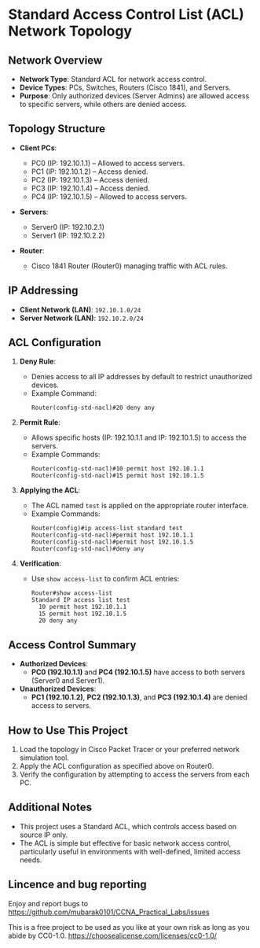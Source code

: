 
# Standard Access Control List (ACL) Network Topology


## Network Overview

- **Network Type**: Standard ACL for network access control.
- **Device Types**: PCs, Switches, Routers (Cisco 1841), and Servers.
- **Purpose**: Only authorized devices (Server Admins) are allowed access to specific servers, while others are denied access.

## Topology Structure

- **Client PCs**:
  - PC0 (IP: 192.10.1.1) – Allowed to access servers.
  - PC1 (IP: 192.10.1.2) – Access denied.
  - PC2 (IP: 192.10.1.3) – Access denied.
  - PC3 (IP: 192.10.1.4) – Access denied.
  - PC4 (IP: 192.10.1.5) – Allowed to access servers.

- **Servers**:
  - Server0 (IP: 192.10.2.1)
  - Server1 (IP: 192.10.2.2)

- **Router**:
  - Cisco 1841 Router (Router0) managing traffic with ACL rules.

## IP Addressing

- **Client Network (LAN)**: `192.10.1.0/24`
- **Server Network (LAN)**: `192.10.2.0/24`

## ACL Configuration

1. **Deny Rule**: 
   - Denies access to all IP addresses by default to restrict unauthorized devices.
   - Example Command:
     ```plaintext
     Router(config-std-nacl)#20 deny any
     ```

2. **Permit Rule**:
   - Allows specific hosts (IP: 192.10.1.1 and IP: 192.10.1.5) to access the servers.
   - Example Commands:
     ```plaintext
     Router(config-std-nacl)#10 permit host 192.10.1.1
     Router(config-std-nacl)#15 permit host 192.10.1.5
     ```

3. **Applying the ACL**:
   - The ACL named `test` is applied on the appropriate router interface.
   - Example Commands:
     ```plaintext
     Router(config)#ip access-list standard test
     Router(config-std-nacl)#permit host 192.10.1.1
     Router(config-std-nacl)#permit host 192.10.1.5
     Router(config-std-nacl)#deny any
     ```

4. **Verification**:
   - Use `show access-list` to confirm ACL entries:
     ```plaintext
     Router#show access-list
     Standard IP access list test
       10 permit host 192.10.1.1
       15 permit host 192.10.1.5
       20 deny any
     ```

## Access Control Summary

- **Authorized Devices**:
  - **PC0 (192.10.1.1)** and **PC4 (192.10.1.5)** have access to both servers (Server0 and Server1).
- **Unauthorized Devices**:
  - **PC1 (192.10.1.2)**, **PC2 (192.10.1.3)**, and **PC3 (192.10.1.4)** are denied access to servers.

## How to Use This Project

1. Load the topology in Cisco Packet Tracer or your preferred network simulation tool.
2. Apply the ACL configuration as specified above on Router0.
3. Verify the configuration by attempting to access the servers from each PC.

## Additional Notes

- This project uses a Standard ACL, which controls access based on source IP only.
- The ACL is simple but effective for basic network access control, particularly useful in environments with well-defined, limited access needs.

## Lincence and bug reporting
Enjoy and report bugs to https://github.com/mubarak0101/CCNA_Practical_Labs/issues

This is a free project to be used as you like at your own risk as long as you abide by CC0-1.0. https://choosealicense.com/licenses/cc0-1.0/

